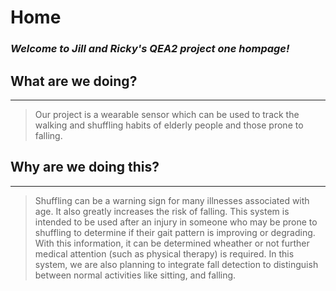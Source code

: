 # Home
### _Welcome to Jill and Ricky's QEA2 project one hompage!_
 
## What are we doing?
---
> Our project is a wearable sensor which can be used to track the walking and shuffling habits of elderly people and those prone to falling.
## Why are we doing this?
---
> Shuffling can be a warning sign for many illnesses associated with age.  It also greatly increases the risk of falling.  This system is intended to be used after an injury in someone who may be prone to shuffling to determine if their gait pattern is improving or degrading.  With this information, it can be determined wheather or not further medical attention (such as physical therapy) is required.  In this system, we are also planning to integrate fall detection to distinguish between normal activities like sitting, and falling.
